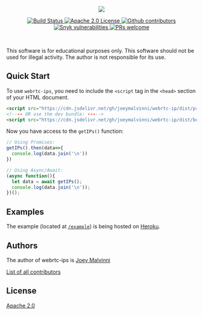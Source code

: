 <p align="center">
    <img src="https://raw.githubusercontent.com/joeymalvinni/webrtc-ip/main/imgs/webrtc-ips-banner.svg"></img>
    <br>
</p>
<p align="center">
  <a href="https://travis-ci.com/joeymalvinni/webrtc-ip">
    <img alt="Build Status" src="https://travis-ci.com/joeymalvinni/is-tor.svg?branch=main">
  </a>
  <a href="https://opensource.org/licenses/Apache-2.0">
	<img alt="Apache 2.0 License" src="https://img.shields.io/badge/License-Apache%202.0-blue.svg">
  </a>
  <a href="https://github.com/joeymalvinni/webrtc-ip/contributors/">
	<img alt="Github contributors" src="https://img.shields.io/github/contributors/joeymalvinni/webrtc-ip.svg">
  </a>
  <a href="https://snyk.io/test/github/joeymalvinni/webrtc-ip/">
	<img alt="Snyk vulnerabilities" src="https://snyk.io/test/github/joeymalvinni/webrtc-ip/badge.svg?targetFile=package.json">
  </a>
  <a href="https://github.com/joeymalvinni/webrtc-ip/pulls">
	<img alt="PRs welcome" src="https://img.shields.io/badge/PRs-welcome-brightgreen.svg">
  </a>
</p>

<br>

This software is for educational purposes only. This software should not be used for illegal activity. The author is not responsible for its use.


## Quick Start

To use `webrtc-ips`, you need to include the `<script` tag in the `<head>` section of your HTML document.

```html
<script src="https://cdn.jsdelivr.net/gh/joeymalvinni/webrtc-ip/dist/production.min.js"></script>
<!---- OR use the dev bundle: ----->
<script src="https://cdn.jsdelivr.net/gh/joeymalvinni/webrtc-ip/dist/bundle.dev.js"></script>
```

Now you have access to the `getIPs()` function:

```js
// Using Promises:
getIPs().then(data=>{
  console.log(data.join('\n'))
})

// Using Async/Await:
(async function(){
  let data = await getIPs();
  console.log(data.join('\n'));
})();
```

## Examples

  The example (located at [`/example`](https://github.com/joeymalvinni/webrtc-ip/tree/main/example)) is being hosted on [Heroku](https://webrtc-ip.herokuapp.com/).
  
## Authors

The author of webrtc-ips is [Joey Malvinni](https://github.com/joeymalvinni)

[List of all contributors](https://github.com/joeymalvinni/webrtc-ip/graphs/contributors)

## License

  [Apache 2.0](LICENSE)
